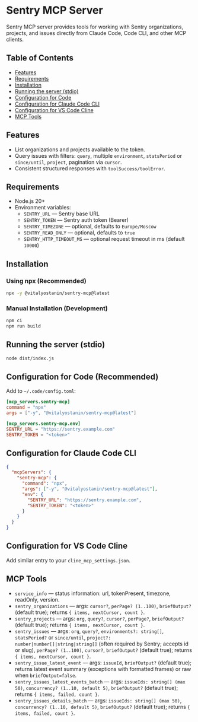 
# Sentry MCP Server

Sentry MCP server provides tools for working with Sentry organizations, projects, and issues directly from Claude Code, Code CLI, and other MCP clients.

## Table of Contents
- [Features](#features)
- [Requirements](#requirements)
- [Installation](#installation)
- [Running the server (stdio)](#running-the-server-stdio)
- [Configuration for Code](#configuration-for-code)
- [Configuration for Claude Code CLI](#configuration-for-claude-code-cli)
- [Configuration for VS Code Cline](#configuration-for-vs-code-cline)
- [MCP Tools](#mcp-tools)

## Features
- List organizations and projects available to the token.
- Query issues with filters: `query`, multiple `environment`, `statsPeriod` or `since/until`, `project`, pagination via `cursor`.
- Consistent structured responses with `toolSuccess/toolError`.

## Requirements
- Node.js 20+
- Environment variables:
  - `SENTRY_URL` — Sentry base URL
  - `SENTRY_TOKEN` — Sentry auth token (Bearer)
  - `SENTRY_TIMEZONE` — optional, defaults to `Europe/Moscow`
  - `SENTRY_READ_ONLY` — optional, defaults to `true`
  - `SENTRY_HTTP_TIMEOUT_MS` — optional request timeout in ms (default `10000`)

## Installation
### Using npx (Recommended)
```bash
npx -y @vitalyostanin/sentry-mcp@latest
```

### Manual Installation (Development)
```bash
npm ci
npm run build
```

## Running the server (stdio)
```bash
node dist/index.js
```

## Configuration for Code (Recommended)
Add to `~/.code/config.toml`:
```toml
[mcp_servers.sentry-mcp]
command = "npx"
args = ["-y", "@vitalyostanin/sentry-mcp@latest"]

[mcp_servers.sentry-mcp.env]
SENTRY_URL = "https://sentry.example.com"
SENTRY_TOKEN = "<token>"
```

## Configuration for Claude Code CLI
```json
{
  "mcpServers": {
    "sentry-mcp": {
      "command": "npx",
      "args": ["-y", "@vitalyostanin/sentry-mcp@latest"],
      "env": {
        "SENTRY_URL": "https://sentry.example.com",
        "SENTRY_TOKEN": "<token>"
      }
    }
  }
}
```

## Configuration for VS Code Cline
Add similar entry to your `cline_mcp_settings.json`.

## MCP Tools
- `service_info` — status information: url, tokenPresent, timezone, readOnly, version.
- `sentry_organizations` — args: `cursor?`, `perPage? (1..100)`, `briefOutput?` (default true); returns `{ items, nextCursor, count }`.
- `sentry_projects` — args: `org`, `query?`, `cursor?`, `perPage?`, `briefOutput?` (default true); returns `{ items, nextCursor, count }`.
- `sentry_issues` — args: `org`, `query?`, `environments?: string[]`, `statsPeriod?` or `since/until`, `project?: number|number[]|string|string[]` (often required by Sentry; accepts id or slug), `perPage? (1..100)`, `cursor?`, `briefOutput?` (default true); returns `{ items, nextCursor, count }`.
- `sentry_issue_latest_event` — args: `issueId`, `briefOutput?` (default true); returns latest event summary (exceptions with formatted frames) or raw when `briefOutput=false`.
- `sentry_issues_latest_events_batch` — args: `issueIds: string[] (max 50)`, `concurrency? (1..10, default 5)`, `briefOutput?` (default true); returns `{ items, failed, count }`.
- `sentry_issues_details_batch` — args: `issueIds: string[] (max 50)`, `concurrency? (1..10, default 5)`, `briefOutput?` (default true); returns `{ items, failed, count }`.
